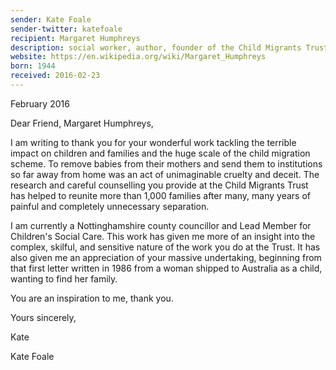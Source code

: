 ```yaml
---
sender: Kate Foale
sender-twitter: katefoale
recipient: Margaret Humphreys
description: social worker, author, founder of the Child Migrants Trust
website: https://en.wikipedia.org/wiki/Margaret_Humphreys
born: 1944
received: 2016-02-23
---
```


February 2016

Dear Friend, Margaret Humphreys,

I am writing to thank you for your wonderful work tackling the terrible impact on children and families and the huge scale of the child migration scheme.
To remove babies from their mothers and send them to institutions so far away from home was an act of unimaginable cruelty and deceit. The research and careful counselling you provide at the Child Migrants Trust has helped to reunite more than 1,000 families after many, many years of painful and completely unnecessary separation.

I am currently a Nottinghamshire county councillor and Lead Member for Children's Social Care. This work has given me more of an insight into the complex, skilful, and sensitive nature of the work you do at the Trust. It has also given me an appreciation of your massive undertaking, beginning from that first letter written in 1986 from a woman shipped to Australia as a child, wanting to find her family.

You are an inspiration to me, thank you.

Yours sincerely,

Kate

Kate Foale
